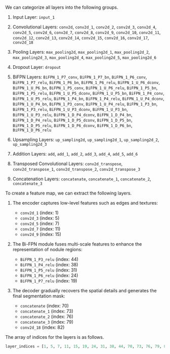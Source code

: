 We can categorize all layers into the following groups.

1. Input Layer:
`input_1`

2. Convolutional Layers:
`conv2d`, `conv2d_1`, `conv2d_2`, `conv2d_3`, `conv2d_4`, `conv2d_5`, `conv2d_6`, `conv2d_7`, `conv2d_8`, `conv2d_9`, `conv2d_10`, `conv2d_11`, `conv2d_12`, `conv2d_13`, `conv2d_14`, `conv2d_15`, `conv2d_16`, `conv2d_17`, `conv2d_18`

3. Pooling Layers:
`max_pooling2d`, `max_pooling2d_1`, `max_pooling2d_2`, `max_pooling2d_3`, `max_pooling2d_4`, `max_pooling2d_5`, `max_pooling2d_6`

4. Dropout Layer:
`dropout`

5. BiFPN Layers:
`BiFPN_1_P7_conv`, `BiFPN_1_P7_bn`, `BiFPN_1_P6_conv`, `BiFPN_1_P7_relu`, `BiFPN_1_P6_bn`, `BiFPN_1_P6_relu`, `BiFPN_1_U_P6_dconv`, `BiFPN_1_U_P6_bn`, `BiFPN_1_P5_conv`, `BiFPN_1_U_P6_relu`, `BiFPN_1_P5_bn`, `BiFPN_1_P5_relu`, `BiFPN_1_U_P5_dconv`, `BiFPN_1_U_P5_bn`, `BiFPN_1_P4_conv`, `BiFPN_1_U_P5_relu`, `BiFPN_1_P4_bn`, `BiFPN_1_P4_relu`, `BiFPN_1_U_P4_dconv`, `BiFPN_1_U_P4_bn`, `BiFPN_1_P3_conv`, `BiFPN_1_U_P4_relu`, `BiFPN_1_P3_bn`, `BiFPN_1_P3_relu`, `BiFPN_1_U_P3_dconv`, `BiFPN_1_U_P3_bn`, `BiFPN_1_U_P3_relu`, `BiFPN_1_D_P4_dconv`, `BiFPN_1_D_P4_bn`, `BiFPN_1_D_P4_relu`, `BiFPN_1_D_P5_dconv`, `BiFPN_1_D_P5_bn`, `BiFPN_1_D_P5_relu`, `BiFPN_1_D_P6_dconv`, `BiFPN_1_D_P6_bn`, `BiFPN_1_D_P6_relu`

6. Upsampling Layers:
`up_sampling2d`, `up_sampling2d_1`, `up_sampling2d_2`, `up_sampling2d_3`

7. Addition Layers:
`add`, `add_1`, `add_2`, `add_3`, `add_4`, `add_5`, `add_6`

8. Transposed Convolutional Layers:
`conv2d_transpose`, `conv2d_transpose_1`, `conv2d_transpose_2`, `conv2d_transpose_3`

9. Concatenation Layers:
`concatenate`, `concatenate_1`, `concatenate_2`, `concatenate_3`

To create a feature map, we can extract the following layers.

1. The encoder captures low-level features such as edges and textures:
   - `conv2d_1` (index: 1)
   - `conv2d_3` (index: 5)
   - `conv2d_5` (index: 7)
   - `conv2d_7` (index: 11)
   - `conv2d_9` (index: 15)

2. The Bi-FPN module fuses multi-scale features to enhance the representation of nodule regions:
   - `BiFPN_1_P3_relu` (index: 44)
   - `BiFPN_1_P4_relu` (index: 38)
   - `BiFPN_1_P5_relu` (index: 31)
   - `BiFPN_1_P6_relu` (index: 24)
   - `BiFPN_1_P7_relu` (index: 19)

3. The decoder gradually recovers the spatial details and generates the final segmentation mask:
   - `concatenate` (index: 70)
   - `concatenate_1` (index: 73)
   - `concatenate_2` (index: 76)
   - `concatenate_3` (index: 79)
   - `conv2d_18` (index: 82)

The array of indices for the layers is as follows.

```python
layer_indices = [1, 5, 7, 11, 15, 19, 24, 31, 38, 44, 70, 73, 76, 79, 82]
```